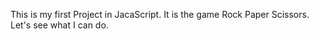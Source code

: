 This is my first Project in JacaScript.
It is the game Rock Paper Scissors. Let's see what I can do.